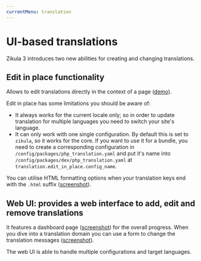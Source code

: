 ```yaml
---
currentMenu: translation
---
```

# UI-based translations

Zikula 3 introduces two new abilities for creating and changing translations.

## Edit in place functionality

Allows to edit translations directly in the context of a page ([demo](https://php-translation.readthedocs.io/en/latest/_images/edit-in-place-demo.gif)).

Edit in place has some limitations you should be aware of:

- It always works for the current locale only; so in order to update translation for multiple languages you need to switch your site's language.
- It can only work with one single configuration. By default this is set to `zikula`, so it works for the core. If you want to use it for a bundle, you need to create a corresponding configuration in `/config/packages/php_translation.yaml` and put it's name into `/config/packages/dev/php_translation.yaml` at `translation.edit_in_place.config_name`.

You can utilise HTML formatting options when your translation keys end with the `.html` suffix ([screenshot](https://php-translation.readthedocs.io/en/latest/_images/demo-html-editor.png)).

## Web UI: provides a web interface to add, edit and remove translations

It features a dashboard page ([screenshot](https://php-translation.readthedocs.io/en/latest/_images/webui-dashboard.png)) for the overall progress. When you dive into a translation domain you can use a form to change the translation messages ([screenshot](https://php-translation.readthedocs.io/en/latest/_images/webui-page.png)).

The web UI is able to handle multiple configurations and target languages.
